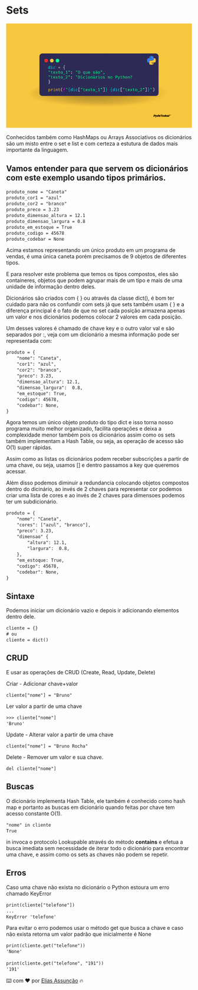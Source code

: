 # Sets

![alt text](./Imagens/dicionario.png)

Conhecidos também como HashMaps ou Arrays Associativos os dicionários são um misto entre o set e list e com certeza a estutura de dados mais importante da linguagem.


## Vamos entender para que servem os dicionários com este exemplo usando tipos primários.

```
produto_nome = "Caneta"
produto_cor1 = "azul"
produto_cor2 = "branco"
produto_preco = 3.23
produto_dimensao_altura = 12.1
produto_dimensao_largura = 0.8
produto_em_estoque = True
produto_codigo = 45678
produto_codebar = None
```
Acima estamos representando um único produto em um programa de vendas, é uma única caneta porém precisamos de 9 objetos de diferentes tipos.

E para resolver este problema que temos os tipos compostos, eles são containeres, objetos que podem agrupar mais de um tipo e mais de uma unidade de informação dentro deles.

Dicionários são criados com { } ou através da classe dict(), é bom ter cuidado para não os confundir com sets já que sets também usam { } e a diferença principal é o fato de que no set cada posição armazena apenas um valor e nos dicionários podemos colocar 2 valores em cada posição.

Um desses valores é chamado de chave key e o outro valor val e são separados por :, veja com um dicionário a mesma informação pode ser representada com:

```
produto = {
	"nome": "Caneta",
	"cor1": "azul",
	"cor2": "branco",
	"preco": 3.23,
	"dimensao_altura": 12.1,
	"dimensao_largura":  0.8,
	"em_estoque": True,
	"codigo": 45678,
	"codebar": None,
}
```
Agora temos um único objeto produto do tipo dict e isso torna nosso programa muito melhor organizado, facilita operações e deixa a complexidade menor também pois os dicionários assim como os sets também implementam a Hash Table, ou seja, as operação de acesso são O(1) super rápidas.

Assim como as listas os dicionários podem receber subscrições a partir de uma chave, ou seja, usamos [] e dentro passamos a key que queremos acessar.

Além disso podemos diminuir a redundancia colocando objetos compostos dentro do dicinário, ao invés de 2 chaves para representar cor podemos criar uma lista de cores e ao invés de 2 chaves para dimensoes podemos ter um subdicionário.

```
produto = {
	"nome": "Caneta",
	"cores": ["azul", "branco"],
	"preco": 3.23,
	"dimensao" {
        "altura": 12.1,
	    "largura":  0.8,
    },
	"em_estoque: True,
	"codigo": 45678,
	"codebar": None,
}
```
## Sintaxe

Podemos iniciar um dicionário vazio e depois ir adicionando elementos dentro dele.

```
cliente = {}
# ou
cliente = dict()
```

## CRUD

E usar as operações de CRUD (Create, Read, Update, Delete)

Criar - Adicionar chave+valor
```
cliente["nome"] = "Bruno"
```
Ler valor a partir de uma chave
```
>>> cliente["nome"]
'Bruno'
```
Update - Alterar valor a partir de uma chave
```
cliente["nome"] = "Bruno Rocha"
```
Delete - Remover um valor e sua chave.
```
del cliente["nome"]
```

## Buscas

O dicionário implementa Hash Table, ele também é conhecido como hash map e portanto as buscas em dicionário quando feitas por chave tem acesso constante O(1).
```
"nome" in cliente
True
```
in invoca o protocolo Lookupable através do método __contains__ e efetua a busca imediata sem necessidade de iterar todo o dicionário para encontrar uma chave, e assim como os sets as chaves não podem se repetir.

## Erros

Caso uma chave não exista no dicionário o Python estoura um erro chamado KeyError
```
print(cliente["telefone"])
...
KeyError 'telefone'
```
Para evitar o erro podemos usar o método get que busca a chave e caso não exista retorna um valor padrão que inicialmente é None
```
print(cliente.get("telefone"))
'None'

print(cliente.get("telefone", "191"))
'191'
```

⌨️ com ❤️ por [Elias Assunção](https://github.com/Hooligam) 🔥
